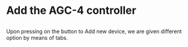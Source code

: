 # Add the AGC-4 controller

## 

Upon pressing on the button to Add new device, we are given different option by means of tabs.

